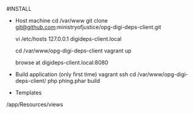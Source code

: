 #INSTALL

 * Host machine
    cd /var/www
    git clone git@github.com:ministryofjustice/opg-digi-deps-client.git

    vi /etc/hosts
    127.0.0.1       digideps-client.local


    cd /var/www/opg-digi-deps-client
    vagrant up


    browse at digideps-client.local:8080

 * Build application (only first time)
    vagrant ssh
    cd /var/www/opg-digi-deps-client/
    php phing.phar build


 * Templates

/app/Resources/views


